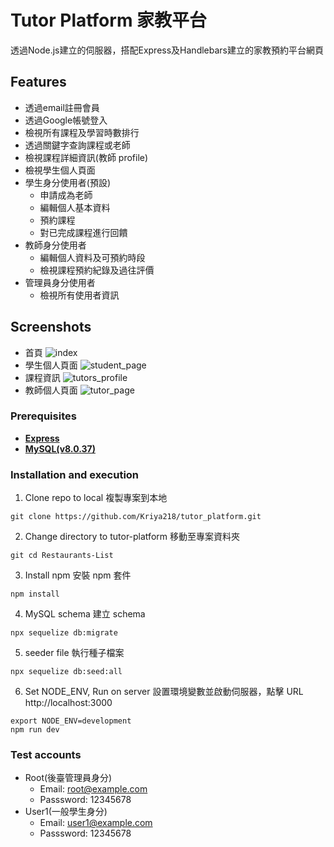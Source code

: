 # Tutor Platform 家教平台
透過Node.js建立的伺服器，搭配Express及Handlebars建立的家教預約平台網頁

## Features
- 透過email註冊會員
- 透過Google帳號登入
- 檢視所有課程及學習時數排行
- 透過關鍵字查詢課程或老師
- 檢視課程詳細資訊(教師 profile)
- 檢視學生個人頁面
- 學生身分使用者(預設)
  - 申請成為老師
  - 編輯個人基本資料
  - 預約課程
  - 對已完成課程進行回饋
- 教師身分使用者
  - 編輯個人資料及可預約時段
  - 檢視課程預約紀錄及過往評價
- 管理員身分使用者
  - 檢視所有使用者資訊

## Screenshots
- 首頁
![index](https://github.com/user-attachments/assets/af45ef81-80d7-437d-83e7-1902e8e5d353)
- 學生個人頁面
![student_page](https://github.com/user-attachments/assets/f02426b0-4dc0-43d9-b875-3d0c4a57e996)
- 課程資訊
![tutors_profile](https://github.com/user-attachments/assets/dab430f6-5220-46a9-989c-35271a35a7ae)
- 教師個人頁面
![tutor_page](https://github.com/user-attachments/assets/33f914ca-9618-44df-bbc6-4afd7f3aa49f)

### Prerequisites
- __[Express](https://www.npmjs.com/package/express)__
- __[MySQL(v8.0.37)](https://www.mysql.com/downloads/)__

### Installation and execution 
1. Clone repo to local 複製專案到本地
``` 
git clone https://github.com/Kriya218/tutor_platform.git
```
2. Change directory to tutor-platform 移動至專案資料夾
``` 
git cd Restaurants-List
```
3. Install npm 安裝 npm 套件
``` 
npm install 
```
4. MySQL schema 建立 schema
``` 
npx sequelize db:migrate
```
5. seeder file 執行種子檔案
``` 
npx sequelize db:seed:all
```
6. Set NODE_ENV, Run on server 設置環境變數並啟動伺服器，點擊 URL http://localhost:3000
``` 
export NODE_ENV=development
npm run dev
```
### Test accounts
  - Root(後臺管理員身分)
    - Email: root@example.com
    - Passsword: 12345678 
  - User1(一般學生身分)
    - Email: user1@example.com
    - Passsword: 12345678 
